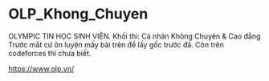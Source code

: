 # OLP_Khong_Chuyen

OLYMPIC TIN HỌC SINH VIÊN. 
Khối thi: Cá nhân Không Chuyên & Cao đẳng
Trước mắt cứ ôn luyện mấy bài trên để lấy gốc trước đã. Còn trên codeforces thì chưa biết.

https://www.olp.vn/
